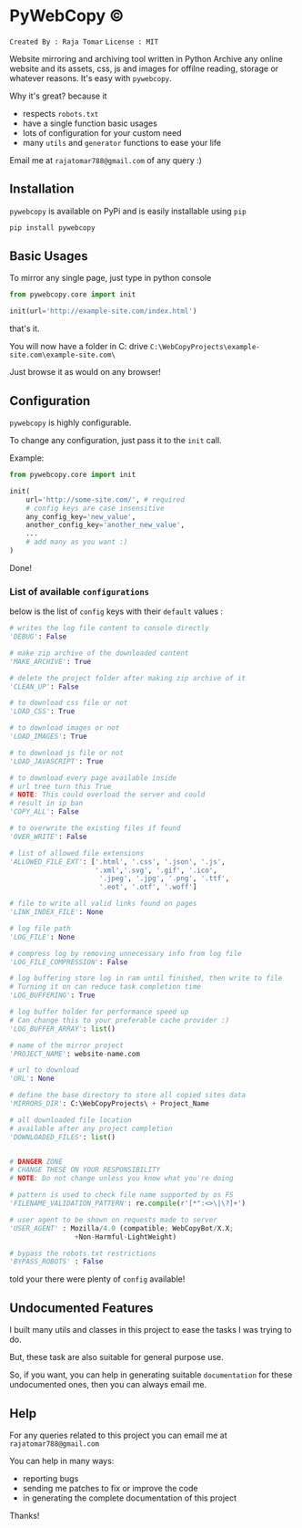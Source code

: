# PyWebCopy &copy;

`Created By : Raja Tomar`
`License : MIT`

Website mirroring and archiving tool written in Python
Archive any online website and its assets, css, js and images for offilne reading, storage or whatever reasons.
It's easy with `pywebcopy`.

Why it's great? because it

- respects `robots.txt`
- have a single function basic usages
- lots of configuration for your custom need
- many `utils` and `generator` functions to ease your life

Email me at `rajatomar788@gmail.com` of any query :)

## Installation

`pywebcopy` is available on PyPi and is easily installable using `pip`

```Python
pip install pywebcopy
```

## Basic Usages

To mirror any single page, just type in python console

```Python
from pywebcopy.core import init

init(url='http://example-site.com/index.html')
```
that's it. 

You will now have a folder in C: drive
`C:\WebCopyProjects\example-site.com\example-site.com\`

Just browse it as would on any browser!

## Configuration

`pywebcopy` is highly configurable.

To change any configuration, just pass it to the `init` call.

Example:

```Python
from pywebcopy.core import init

init(
    url='http://some-site.com/', # required
    # config keys are case insensitive
    any_config_key='new_value',
    another_config_key='another_new_value',
    ... 
    # add many as you want :)
)
```

Done!

### List of available `configurations`

below is the list of `config` keys with their `default` values :

``` Python
# writes the log file content to console directly
'DEBUG': False  

# make zip archive of the downloaded content
'MAKE_ARCHIVE': True

# delete the project folder after making zip archive of it
'CLEAN_UP': False

# to download css file or not
'LOAD_CSS': True

# to download images or not
'LOAD_IMAGES': True

# to download js file or not
'LOAD_JAVASCRIPT': True

# to download every page available inside 
# url tree turn this True
# NOTE: This could overload the server and could 
# result in ip ban
'COPY_ALL': False

# to overwrite the existing files if found
'OVER_WRITE': False

# list of allowed file extensions
'ALLOWED_FILE_EXT': ['.html', '.css', '.json', '.js',
                     '.xml','.svg', '.gif', '.ico',
                      '.jpeg', '.jpg', '.png', '.ttf',
                      '.eot', '.otf', '.woff']

# file to write all valid links found on pages
'LINK_INDEX_FILE': None

# log file path
'LOG_FILE': None

# compress log by removing unnecessary info from log file
'LOG_FILE_COMPRESSION': False

# log buffering store log in ram until finished, then write to file
# Turning it on can reduce task completion time
'LOG_BUFFERING': True

# log buffer holder for performance speed up
# Can change this to your preferable cache provider :)
'LOG_BUFFER_ARRAY': list()

# name of the mirror project
'PROJECT_NAME': website-name.com

# url to download
'URL': None

# define the base directory to store all copied sites data
'MIRRORS_DIR': C:\WebCopyProjects\ + Project_Name

# all downloaded file location
# available after any project completion
'DOWNLOADED_FILES': list()


# DANGER ZONE
# CHANGE THESE ON YOUR RESPONSIBILITY
# NOTE: Do not change unless you know what you're doing

# pattern is used to check file name supported by os FS
'FILENAME_VALIDATION_PATTERN': re.compile(r'[*":<>\|\?]+')

# user agent to be shown on requests made to server
'USER_AGENT' : Mozilla/4.0 (compatible; WebCopyBot/X.X;
                +Non-Harmful-LightWeight)

# bypass the robots.txt restrictions
'BYPASS_ROBOTS' : False
```

told your there were plenty of `config` available!

## Undocumented Features

I built many utils and classes in this project to ease 
the tasks I was trying to do.

But, 
these task are also suitable for general purpose use.

So, 
if you want, you can help in generating suitable `documentation` for these undocumented ones, then you can always email me.

## Help

For any queries related to this project you can email me at
`rajatomar788@gmail.com`

You can help in many ways:

- reporting bugs
- sending me patches to fix or improve the code
- in generating the complete documentation of this project

Thanks!
